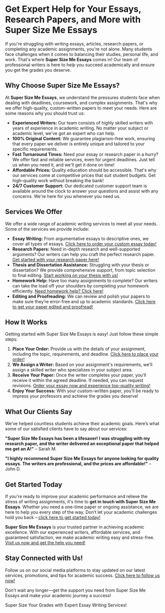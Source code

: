 <h1>Get Expert Help for Your Essays, Research Papers, and More with Super Size Me Essays</h1>

<p>If you're struggling with writing essays, articles, research papers, or completing any academic assignments, you're not alone. Many students face challenges when it comes to balancing their studies, personal life, and work. That's where <strong>Super Size Me Essays</strong> comes in! Our team of professional writers is here to help you succeed academically and ensure you get the grades you deserve.</p>

<h2>Why Choose Super Size Me Essays?</h2>
<p>At <strong>Super Size Me Essays</strong>, we understand the pressures students face when dealing with deadlines, coursework, and complex assignments. That's why we offer high-quality, custom-written papers to meet your needs. Here are some reasons why you should trust us:</p>

<ul>
  <li><strong>Experienced Writers:</strong> Our team consists of highly skilled writers with years of experience in academic writing. No matter your subject or academic level, we've got an expert who can help.</li>
  <li><strong>100% Original Content:</strong> We guarantee plagiarism-free work, ensuring that every paper we deliver is entirely unique and tailored to your specific requirements.</li>
  <li><strong>Fast Turnaround Times:</strong> Need your essay or research paper in a hurry? We offer fast and reliable services, even for urgent deadlines. Just tell us when you need it, and we'll get it done on time!</li>
  <li><strong>Affordable Prices:</strong> Quality education should be accessible. That's why our services come at competitive prices that suit student budgets. Get high-quality work without breaking the bank!</li>
  <li><strong>24/7 Customer Support:</strong> Our dedicated customer support team is available around the clock to answer your questions and assist with any concerns. We're here for you whenever you need us.</li>
</ul>

<h2>Services We Offer</h2>
<p>We offer a wide range of academic writing services to meet all your needs. Some of the services we provide include:</p>
<ul>
  <li><strong>Essay Writing:</strong> From argumentative essays to descriptive ones, we cover all types of essays. <a href="https://tinyurl.com/topessay?keyword=super+size+me+essays">Click here to order your custom essay today!</a></li>
  <li><strong>Research Papers:</strong> Need in-depth research and well-supported arguments? Our writers can help you craft the perfect research paper. <a href="https://tinyurl.com/topessay?keyword=super+size+me+essays">Get started with your research paper here!</a></li>
  <li><strong>Thesis and Dissertation Assistance:</strong> Struggling with your thesis or dissertation? We provide comprehensive support, from topic selection to final editing. <a href="https://tinyurl.com/topessay?keyword=super+size+me+essays">Start working on your thesis with us!</a></li>
  <li><strong>Homework Help:</strong> Have too many assignments to complete? Our writers can take the load off your shoulders by completing your homework efficiently. <a href="https://tinyurl.com/topessay?keyword=super+size+me+essays">Need homework help? Click here!</a></li>
  <li><strong>Editing and Proofreading:</strong> We can review and polish your papers to make sure they’re error-free and up to academic standards. <a href="https://tinyurl.com/topessay?keyword=super+size+me+essays">Click here to get your paper edited and proofread!</a></li>
</ul>

<h2>How It Works</h2>
<p>Getting started with Super Size Me Essays is easy! Just follow these simple steps:</p>
<ol>
  <li><strong>Place Your Order:</strong> Provide us with the details of your assignment, including the topic, requirements, and deadline. <a href="https://tinyurl.com/topessay?keyword=super+size+me+essays">Click here to place your order!</a></li>
  <li><strong>We Assign a Writer:</strong> Based on your assignment's requirements, we’ll assign a skilled writer who specializes in your subject area.</li>
  <li><strong>Receive Your Paper:</strong> Once the writer completes your paper, you’ll receive it within the agreed deadline. If needed, you can request revisions. <a href="https://tinyurl.com/topessay?keyword=super+size+me+essays">Order your essay now and experience top-quality writing!</a></li>
  <li><strong>Enjoy Your Success:</strong> With your custom-written paper, you'll be ready to impress your professors and achieve the grades you deserve!</li>
</ol>

<h2>What Our Clients Say</h2>
<p>We’ve helped countless students achieve their academic goals. Here’s what some of our satisfied clients have to say about our services:</p>
<p><strong>"Super Size Me Essays has been a lifesaver! I was struggling with my research paper, and the writer delivered an exceptional paper that helped me get an A!"</strong> – Sarah M.</p>
<p><strong>"I highly recommend Super Size Me Essays for anyone looking for quality essays. The writers are professional, and the prices are affordable!"</strong> – John D.</p>

<h2>Get Started Today</h2>
<p>If you're ready to improve your academic performance and relieve the stress of writing assignments, it's time to <strong>get in touch with Super Size Me Essays</strong>. Whether you need a one-time paper or ongoing assistance, we are here to help you every step of the way. Don’t let your academic challenges hold you back – <a href="https://tinyurl.com/topessay?keyword=super+size+me+essays">click here to get started today!</a></p>

<p><strong>Super Size Me Essays</strong> is your trusted partner in achieving academic excellence. With our experienced writers, affordable services, and guaranteed satisfaction, we make academic writing easy and stress-free. <a href="https://tinyurl.com/topessay?keyword=super+size+me+essays">Visit us now and get the help you need!</a></p>

<h2>Stay Connected with Us!</h2>
<p>Follow us on our social media platforms to stay updated on our latest services, promotions, and tips for academic success. <a href="https://tinyurl.com/topessay?keyword=super+size+me+essays">Click here to follow us now!</a></p>

<p>Don't wait any longer—get the support you need from Super Size Me Essays and make your academic journey a success!</p>
Super Size Your Grades with Expert Essay Writing Services!
